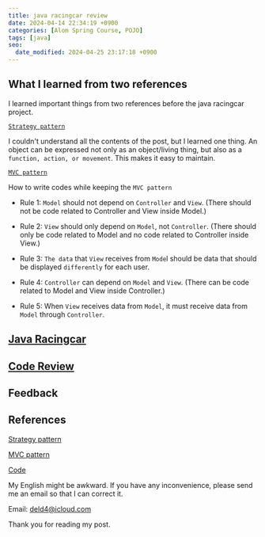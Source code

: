 ```yaml
---
title: java racingcar review
date: 2024-04-14 22:34:19 +0900
categories: [Alom Spring Course, POJO]
tags: [java]
seo:
  date_modified: 2024-04-25 23:17:18 +0900
---
```


## What I learned from two references

I learned important things from two references before the java racingcar project.

[`Strategy pattern`](https://inpa.tistory.com/entry/GOF-%F0%9F%92%A0-%EC%A0%84%EB%9E%B5Strategy-%ED%8C%A8%ED%84%B4-%EC%A0%9C%EB%8C%80%EB%A1%9C-%EB%B0%B0%EC%9B%8C%EB%B3%B4%EC%9E%90)

I couldn't understand all the contents of the post, but I learned one thing. An object can be expressed not only as an object/living thing, but also as a `function, action, or movement`. This makes it easy to maintain.

[`MVC pattern`](https://www.youtube.com/watch?v=ogaXW6KPc8I)

How to write codes while keeping the `MVC pattern`

 - Rule 1: `Model` should not depend on `Controller` and `View`. (There should not be code related to Controller and View inside Model.)

 - Rule 2: `View` should only depend on `Model`, not `Controller`. (There should only be code related to Model and no code related to Controller inside View.)

 - Rule 3: `The data` that `View` receives from `Mode`l should be data that should be displayed `differently` for each user.

  - Rule 4: `Controller` can depend on `Model` and `View`. (There can be code related to Model and View inside Controller.)

 - Rule 5: When `View` receives data from `Model`, it must receive data from `Model` through `Controller`.

## [Java Racingcar](https://github.com/4deld/java-racingcar)



## [Code Review](https://github.com/TEAM-ALOM/java-racingcar/pull/41)



## Feedback



## References

[Strategy pattern](https://inpa.tistory.com/entry/GOF-%F0%9F%92%A0-%EC%A0%84%EB%9E%B5Strategy-%ED%8C%A8%ED%84%B4-%EC%A0%9C%EB%8C%80%EB%A1%9C-%EB%B0%B0%EC%9B%8C%EB%B3%B4%EC%9E%90)

[MVC pattern](https://www.youtube.com/watch?v=ogaXW6KPc8I)

[Code](https://github.com/woowacourse/java-racingcar/tree/kokodak)


My English might be awkward. If you have any inconvenience, please send me an email so that I can correct it.

Email: deld4@icloud.com

Thank you for reading my post.

